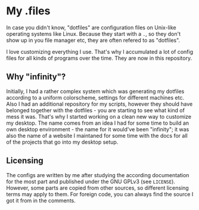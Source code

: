 
# My .files

In case you didn't know, "dotfiles" are configuration files on Unix-like
operating systems like Linux. Because they start with a `.`, so they don't show
up in you file manager etc, they are often refered to as "dotfiles".

I love customizing everything I use. That's why I accumulated a lot of config
files for all kinds of programs over the time. They are now in this repository.

## Why "infinity"?

Initially, I had a rather complex system which was generating my dotfiles
according to a uniform colorscheme, settings for different machines etc. Also I
had an additional repository for my scripts, however they should have belonged
together with the dotfiles - you are starting to see what kind of mess it was.
That's why I started working on a clean new way to customize my desktop. The
name comes from an idea I had for some time to build an own desktop environment -
the name for it would've been "infinity"; it was also the name of a website I
maintaned for some time with the docs for all of the projects that go into my
desktop setup.

## Licensing

The configs are written by me after studying the according documentation for the
most part and published under the GNU GPLv3 (see `LICENSE`). However, some parts
are copied from other sources, so different licensing terms may apply to them.
For foreign code, you can always find the source I got it from in the comments.

